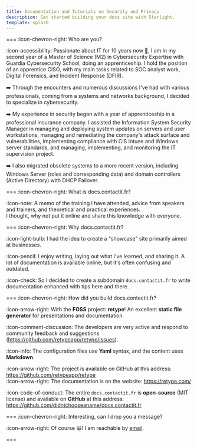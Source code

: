 ```yaml
---
title: Documentation and Tutorials on Security and Privacy
description: Get started building your docs site with Starlight.
template: splash
---
```


=== :icon-chevron-right: Who are you?

:icon-accessibility: Passionate about IT for 10 years now 🧐, I am in my second year of a Master of Science (M2) in Cybersecurity Expertise with Guardia Cybersecurity School, doing an apprenticeship. I hold the position of an apprentice CISO, with my main tasks related to SOC analyst work, Digital Forensics, and Incident Response (DFIR).

:arrow_right: Through the encounters and numerous discussions I've had with various professionals, coming from a systems and networks background, I decided to specialize in cybersecurity.

:arrow_right: My experience in security began with a year of apprenticeship in a professional insurance company. I assisted the Information System Security Manager in managing and deploying system updates on servers and user workstations, managing and remediating the company's attack surface and vulnerabilities, implementing compliance with CIS Intune and Windows server standards, and managing, implementing, and monitoring the IT supervision project.

:arrow_right: I also migrated obsolete systems to a more recent version, including Windows Server (roles and corresponding data) and domain controllers (Active Directory) with DHCP Failover.

=== :icon-chevron-right: What is docs.contactit.fr?

:icon-note: A memo of the training I have attended, advice from speakers and trainers, and theoretical and practical experiences.  
I thought, why not put it online and share this knowledge with everyone.

=== :icon-chevron-right: Why docs.contactit.fr?

:icon-light-bulb: I had the idea to create a "showcase" site primarily aimed at businesses.

:icon-pencil: I enjoy writing, laying out what I've learned, and sharing it. A lot of documentation is available online, but it's often confusing and outdated.

:icon-check: So I decided to create a subdomain `docs.contactit.fr` to write documentation enhanced with tips here and there.

=== :icon-chevron-right: How did you build docs.contactit.fr?

:icon-arrow-right: With the **FOSS** project: **retype**! An excellent **static file generator** for presentations and documentation.

:icon-comment-discussion: The developers are very active and respond to community feedback and suggestions (https://github.com/retypeapp/retype/issues).

:icon-info: The configuration files use **Yaml** syntax, and the content uses **Markdown**.

:icon-arrow-right: The project is available on GitHub at this address: https://github.com/retypeapp/retype  
:icon-arrow-right: The documentation is on the website: https://retype.com/

:icon-code-of-conduct: The entire `docs.contactit.fr` is **open-source** (MIT license) and available on **GitHub** at this address: https://github.com/didntchooseaname/docs.contactit.fr

=== :icon-chevron-right: Interesting, can I drop you a message?

:icon-arrow-right: Of course 😃! I am reachable by [email](mailto:contactit.yarka@slmail.me).

===
